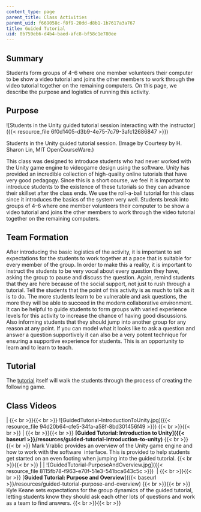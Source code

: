 ```yaml
---
content_type: page
parent_title: Class Activities
parent_uid: f669058c-f8f9-20dd-d8b1-1b7617a3a767
title: Guided Tutorial
uid: 0b759eb6-d4b4-baed-afc8-bf58c1e780ee
---
```


Summary
-------

Students form groups of 4–6 where one member volunteers their computer to be show a video tutorial and joins the other members to work through the video tutorial together on the remaining computers. On this page, we describe the purpose and logistics of running this activity.

Purpose
-------

![Students in the Unity guided tutorial session interacting with the instructor]({{< resource_file 6f0d1405-d3b9-4e75-7c79-3afc12686847 >}})  

Students in the Unity guided tutorial session. (Image by Courtesy by H. Sharon Lin, MIT OpenCourseWare.)

This class was designed to introduce students who had never worked with the Unity game engine to videogame design using the software. Unity has provided an incredible collection of high-quality online tutorials that have very good pedagogy. Since this is a short course, we feel it is important to introduce students to the existence of these tutorials so they can advance their skillset after the class ends. We use the roll-a-ball tutorial for this class since it introduces the basics of the system very well. Students break into groups of 4–6 where one member volunteers their computer to be show a video tutorial and joins the other members to work through the video tutorial together on the remaining computers.

Team Formation
--------------

After introducing the basic logistics of the activity, it is important to set expectations for the students to work together at a pace that is suitable for every member of the group. In order to make this a reality, it is important to instruct the students to be very vocal about every question they have, asking the group to pause and discuss the question. Again, remind students that they are here because of the social support, not just to rush through a tutorial. Tell the students that the point of this activity is as much to talk as it is to do. The more students learn to be vulnerable and ask questions, the more they will be able to succeed in the modern collaborative environment. It can be helpful to guide students to form groups with varied experience levels for this activity to increase the chance of having good discussions. Also informing students that they should jump into another group for any reason at any point. If you can model what it looks like to ask a question and answer a question supportively it can also be a very potent technique for ensuring a supportive experience for students. This is an opportunity to learn and to learn to teach.

Tutorial
--------

The [tutorial](https://unity3d.com/learn/tutorials/projects/roll-ball-tutorial) itself will walk the students through the process of creating the following game.

Class Videos
------------

|  {{< br >}}{{< br >}} ﻿![GuidedTutorial-IntroductionToUnity.jpg]({{< resource_file 94d20b64-cfe5-34fa-a58f-8bd301456f49 >}}) {{< br >}}{{< br >}}  |  {{< br >}}{{< br >}}  **[Guided Tutorial: Introduction to Unity]({{< baseurl >}}/resources/guided-tutorial-introduction-to-unity)** {{< br >}}{{< br >}} Mark Vrablic provides an overview of the Unity game engine and how to work with the software  interface. This is provided to help students get started on an even footing when jumping into the guided tutorial.   {{< br >}}{{< br >}}  |
| ![GuidedTutorial-PurposeAndOverview.jpg]({{< resource_file 8115fb78-f963-e70f-51e3-541bca643c5c >}})  |  {{< br >}}{{< br >}}  [**Guided Tutorial: Purpose and Overview**]({{< baseurl >}}/resources/guided-tutorial-purpose-and-overview) {{< br >}}{{< br >}} Kyle Keane sets expectations for the group dynamics of the guided tutorial, letting students know they should ask each other lots of questions and work as a team to find answers.   {{< br >}}{{< br >}}
